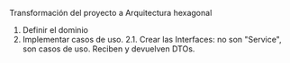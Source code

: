 Transformación del proyecto a Arquitectura hexagonal
1. Definir el dominio
2. Implementar casos de uso.
  2.1. Crear las Interfaces: no son "Service", son casos de uso. Reciben y devuelven DTOs.
  
